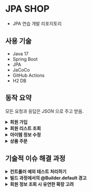 # JPA SHOP

- JPA 연습 개발 리포지토리

## 사용 기술

- Java 17
- Spring Boot
- JPA
- JaCoCo
- GitHub Actions
- H2 DB

## 동작 요약

모든 요청과 응답은 _JSON_ 으로 주고 받음.

<details>
    <summary><b>회원 가입</b><br/></summary>

POST: `localhost:8080/members/new`

![img.png](img.png)
</details>

<details>
  <summary><b>회원 리스트 조회</b><br/></summary>

GET: `localhost:8080/members/`

![img_2.png](img_2.png)
</details>

<details>
  <summary><b>아이템 정보 수정</b><br/></summary>

PATCH: `localhost:8080/items/{id}`

![img_3.png](img_3.png)

</details>

<details>
  <summary><b>상품 주문</b><br/></summary>

POST: `localhost:8080/order`

![img_4.png](img_4.png)
</details>

## 기술적 이슈 해결 과정

<details>
  <summary><b>컨트롤러 예외 테스트 처리하기</b><br/></summary>

```java
public class MemberRequest {

    @NotEmpty(message = "회원 이름은 필수 입니다")
    private String name;
```

- MemberRequest DTO 의 name 값이 없으면 예외가 터져야한다.
- 하지만 컨트롤러에서 _BindingResult.hasError()_ 형식으로 예외를 던지면 아래의 코드가 _NestedServletException_
을 던지면서 테스트가 정상적으로 실행되지 않는다.

```java
@Test
@DisplayName("POST: members/new 회원이름 입력값 없을 때")
void exceptionTest1() throws Exception {
    //given
    MemberRequest request = createHaveNotNameFieldMemberInfo();

    //when
    mockMvc.perform(post("/members/new")
            .contentType(MediaType.APPLICATION_JSON)
            .accept(MediaType.APPLICATION_JSON)
            .content(mapper.writeValueAsString(request)))

```

이를 해결하기 위해 컨트롤러에서 예외가 터지면 이것을 잡아서 일단 정상 처리 시켜주고
사용자가 작성한 코드에 따라 다음 행동을 결정하는 _@ExceptionHandler_ 를 사용.

```java
@RestControllerAdvice
public class ExceptionAdvice {

    @ExceptionHandler
    public ResponseEntity<ErrorResult> bindFieldErrorExceptionHandler(BindException e) {
        ErrorResult errorResult = new ErrorResult("FieldErrorException",
            String.valueOf(Objects.requireNonNull(e.getFieldError()).getDefaultMessage()));
        return new ResponseEntity<>(errorResult, HttpStatus.BAD_REQUEST);
    }
}
```

이제 DTO 객체에서 _name_ 필드를 입력하지 않으면 _ExceptionHandler_ 가 작동해서 _ErrorResult_ 객체에
예외가 발생한 원인과 디폴트 메시지를 넣게 된다.

결과적으로 _controller_ 코드에서는 _BindingResult_ 의 if 처리 구문이 없어져서 코드는 깔끔해지고,
테스트 코드도 정상적으로 작동한다.

```java
@PostMapping("/members/new")
public ResponseEntity<MemberResponse> create(
    @Validated @RequestBody MemberRequest memberRequest) {

    Long joinId = memberService.join(memberRequest.toEntity());
    Member member = memberService.findOne(joinId);
    log.info("member info={}", member.toString());
    return new ResponseEntity<>(MemberResponse.from(member), HttpStatus.CREATED);
}
```

```java
@Test
@DisplayName("POST: members/new 회원이름 입력값 없을 때")
void exceptionTest1() throws Exception {
    //given
    MemberRequest request = createHaveNotNameFieldMemberInfo();

    //when
    mockMvc.perform(post("/members/new")
            .contentType(MediaType.APPLICATION_JSON)
            .accept(MediaType.APPLICATION_JSON)
            .content(mapper.writeValueAsString(request)))

        //then
        .andExpect(status().isBadRequest())
        .andExpect(jsonPath("$.code").value("FieldErrorException"))
        .andExpect(jsonPath("$.message").value("회원 이름은 필수 입니다"));
}
```
</details>

<details>
  <summary><b>빌드 과정에서의 @Builder.default 경고</b><br/></summary>

- 깃허브 액션의 CI 빌드 도중 아래의 waring 출력

```text
/home/runner/work/jpashop/jpashop/src/main/java/jpabook/jpashop/domain/Member.java:38: warning: @Builder will ignore the initializing expression entirely. If you want the initializing expression to serve as default, add @Builder.Default. If it is not supposed to be settable during building, make the field final.
> Task :compileJava
	private List<Order> orders = new ArrayList<>();
	                    ^
1 warning
```

> **이유:**

- 회원 가입할 때 _Member_ 엔티티의 _orders_ 정보는 입력하지 않는다.
- 롬복의 _@Builder_ 는 필드를 사용하는 생성자와 각 필드의 setter 메서드로 구성된 inner 클래스를
하나 만들어서 내부에서 원본 클래스의 인스턴스를 반환한다.
- _Order_ 는 사용자 정의 객체이므로 이런 객체 타입을 초기화하는 코드는 _@Builder_ 에 당연히 존재하지 않는다.
`new ArrayList<>()` 로 초기화했다고 하더라도 _@Builder_ 가 적용되는 순간 null 로 초기화 된다.
- 따라서 정상적인 empty List 로 초기화하려면 _@Builder.Default_ 어노테이션이 필요.

```java
@Builder.Default
@OneToMany(mappedBy = "member")
private List<Order> orders = new ArrayList<>();
```

</details>

<details>
  <summary><b>회원 정보 조회 시 유연한 확장 고려</b><br/></summary>

```java
@GetMapping("api/v1/members")
public List<Member> membersV1() {
    return memberService.findMembers();
}
```

멤버 객체들을 찾아 그대로 멤버 엔티티를 리턴하면 코드를 작성할 땐 편하지만 큰 문제가 발생한다.

1. 조회에 필요 없는 필드값들도 같이 들어간다.
2. JSON API 명세에 값이 추가되었을 때 유연한 확장이 불가능하다.

```json
[
  "count": 2 // ????
    {
        "id": 1,
        "name": "new-hello",
        "address": null,
        "orders": []
    },
    {
        "id": 2,
        "name": "new-hello2",
        "address": null,
        "orders": []
    }
]
```

멤버 엔티티 리스트들을 그대로 반환해서 보여주다보니 모든 필드가 그대로 보여진다.
또한 API 명세가 멤버 필드만 출력하는 것이 아니라 총 몇개인지 `count`를 출력해달라고 한다면
JSON 스펙이 깨져버리는 문제가 발생한다.

따라서 확장을 고려하기 위해 `Result<T>`가 필요하고 필요한 정보만을 보여주기 위해 `MemberDto` 가 필요하다.

```java
@GetMapping("api/v2/members")
public Result membersV2() {
    List<Member> members = memberService.findMembers();
    List<MemberDto> collect = members.stream()
        .map(m -> new MemberDto(m.getName()))
        .collect(Collectors.toList());

    return new Result(collect.size(), collect);
}

@Data
@AllArgsConstructor
static class Result<T> {

    private int count;
    private T data;
}

@Data
@AllArgsConstructor
static class MemberDto {

    private String name;
}
```

멤버를 조회 후 stream api로 Member 엔티티들을 MemberDto 로 바꾸는 코드이다.
코드 변경 후 ResponseEntity 는 아래와 같이 출력된다.

추후에 API 명세가 바뀌더라도 Result 클래스에 확장이 필요한 필드만 추가하면 되고
Member 엔티티에서 필요한 정보만을 담는 `MemberDto`가 있기 때문에 확장 및 정보 은닉에 유리해졌다.

```json
{
    "count": 2,
    "data": [
        {
            "name": "new-hello"
        },
        {
            "name": "new-hello2"
        }
    ]
}
```


</details>